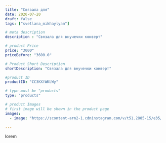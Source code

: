 ```yaml
---
title: "Связала для"
date: 2020-07-20
draft: false
tags: ["svetlana_mikhaylyan"]

# meta description
description : "Связала для внучечки конверт"

# product Price
price: "3000"
priceBefore: "3600.0"

# Product Short Description
shortDescription: "Связала для внучечки конверт"

#product ID
productID: "CC3KXfWKLWy"

# type must be "products"
type: "products"

# product Images
# first image will be shown in the product page
images:
  - image: "https://scontent-arn2-1.cdninstagram.com/v/t51.2885-15/e35/109807231_157814152502690_6939752025387178106_n.jpg?se=7&tp=1&_nc_ht=scontent-arn2-1.cdninstagram.com&_nc_cat=102&_nc_ohc=eT-Hr1LtfuEAX8j9qTH&ccb=7-4&oh=d1594c9c9946ace7bdf5171cda7aba61&oe=608472D0&_nc_sid=86f79a&ig_cache_key=MjM1NzM5ODUyNDYyMjU4MzIxOA%3D%3D.2-ccb7-4"

---
```

lorem
